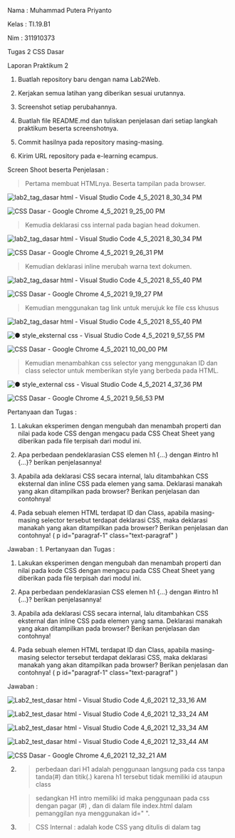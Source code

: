 
Nama : Muhammad Putera Priyanto

Kelas : TI.19.B1

Nim : 311910373

Tugas 2 CSS Dasar

Laporan Praktikum 2

1. Buatlah repository baru dengan nama Lab2Web.
  
2. Kerjakan semua latihan yang diberikan sesuai urutannya.

3. Screenshot setiap perubahannya.

4. Buatlah file README.md dan tuliskan penjelasan dari setiap langkah praktikum beserta screenshotnya.

5. Commit hasilnya pada repository masing-masing.

6. Kirim URL repository pada e-learning ecampus.

Screen Shoot beserta Penjelasan :

>Pertama membuat HTMLnya. Beserta tampilan pada browser.

![lab2_tag_dasar html - Visual Studio Code 4_5_2021 8_30_34 PM](https://user-images.githubusercontent.com/81774141/113579002-e1ceb280-964d-11eb-8acd-0d0d452b4457.png)

![CSS Dasar - Google Chrome 4_5_2021 9_25_00 PM](https://user-images.githubusercontent.com/81774141/113584720-6bce4980-9655-11eb-933a-3ad8f819325d.png)

>Kemudia deklarasi css internal pada bagian head dokumen.

![lab2_tag_dasar html - Visual Studio Code 4_5_2021 8_30_34 PM](https://user-images.githubusercontent.com/81774141/113579002-e1ceb280-964d-11eb-8acd-0d0d452b4457.png)

![CSS Dasar - Google Chrome 4_5_2021 9_26_31 PM](https://user-images.githubusercontent.com/81774141/113584890-adf78b00-9655-11eb-9a07-b392fd027201.png)

>Kemudian deklarasi inline merubah warna text dokumen.

![lab2_tag_dasar html - Visual Studio Code 4_5_2021 8_55_40 PM](https://user-images.githubusercontent.com/81774141/113581762-c5cd1000-9651-11eb-8e3f-15447d101d5f.png)

![CSS Dasar - Google Chrome 4_5_2021 9_19_27 PM](https://user-images.githubusercontent.com/81774141/113586611-eb5d1800-9657-11eb-9eb5-ec9786d01084.png)

>Kemudian menggunakan tag link untuk merujuk ke file css khusus

![lab2_tag_dasar html - Visual Studio Code 4_5_2021 8_55_40 PM](https://user-images.githubusercontent.com/81774141/113587768-75f24700-9659-11eb-9d4c-e73446c5f143.png)

![● style_eksternal css - Visual Studio Code 4_5_2021 9_57_55 PM](https://user-images.githubusercontent.com/81774141/113588268-21030080-965a-11eb-8fdd-8e61b338144b.png)

![CSS Dasar - Google Chrome 4_5_2021 10_00_00 PM](https://user-images.githubusercontent.com/81774141/113588775-c5854280-965a-11eb-8517-ad339d7794e5.png)

>Kemudian menambahkan css selector yang menggunakan ID dan class selector untuk memberikan style yang berbeda pada HTML.

![● style_external css - Visual Studio Code 4_5_2021 4_37_36 PM](https://user-images.githubusercontent.com/81774141/113589843-12b5e400-965c-11eb-8f9d-18ba5411f43e.png)

![CSS Dasar - Google Chrome 4_5_2021 9_56_53 PM](https://user-images.githubusercontent.com/81774141/113589931-311bdf80-965c-11eb-884f-45d25247b39c.png)

Pertanyaan dan Tugas :

1. Lakukan eksperimen dengan mengubah dan menambah properti dan nilai pada kode CSS dengan mengacu pada CSS Cheat Sheet yang diberikan pada file terpisah dari modul ini.

2. Apa perbedaan pendeklarasian CSS elemen h1 {...} dengan #intro h1 {...}? berikan penjelasannya!

3. Apabila ada deklarasi CSS secara internal, lalu ditambahkan CSS eksternal dan inline CSS pada elemen yang sama. Deklarasi manakah yang akan ditampilkan pada browser? Berikan penjelasan dan contohnya!

4. Pada sebuah elemen HTML terdapat ID dan Class, apabila masing-masing selector tersebut terdapat deklarasi CSS, maka deklarasi manakah yang akan ditampilkan pada browser? Berikan penjelasan dan contohnya! ( p id="paragraf-1" class="text-paragraf" )

Jawaban : 1. Pertanyaan dan Tugas :

1. Lakukan eksperimen dengan mengubah dan menambah properti dan nilai pada kode CSS dengan mengacu pada CSS Cheat Sheet yang diberikan pada file terpisah dari modul ini.

2. Apa perbedaan pendeklarasian CSS elemen h1 {...} dengan #intro h1 {...}? berikan penjelasannya!

3. Apabila ada deklarasi CSS secara internal, lalu ditambahkan CSS eksternal dan inline CSS pada elemen yang sama. Deklarasi manakah yang akan ditampilkan pada browser? Berikan penjelasan dan contohnya!

4. Pada sebuah elemen HTML terdapat ID dan Class, apabila masing-masing selector tersebut terdapat deklarasi CSS, maka deklarasi manakah yang akan ditampilkan pada browser? Berikan penjelasan dan contohnya! ( p id="paragraf-1" class="text-paragraf" )

Jawaban :

![Lab2_test_dasar html - Visual Studio Code 4_6_2021 12_33_16 AM](https://user-images.githubusercontent.com/81774141/113604778-ec01a880-966f-11eb-86b6-05321ac63b87.png)

![Lab2_test_dasar html - Visual Studio Code 4_6_2021 12_33_24 AM](https://user-images.githubusercontent.com/81774141/113604985-3c790600-9670-11eb-937f-0f2dbdd038f9.png)

![Lab2_test_dasar html - Visual Studio Code 4_6_2021 12_33_34 AM](https://user-images.githubusercontent.com/81774141/113605018-48fd5e80-9670-11eb-921f-a06ff7bd1d5d.png)

![Lab2_test_dasar html - Visual Studio Code 4_6_2021 12_33_44 AM](https://user-images.githubusercontent.com/81774141/113605045-54e92080-9670-11eb-8acd-2f7c99dec9dd.png)

![CSS Dasar - Google Chrome 4_6_2021 12_32_21 AM](https://user-images.githubusercontent.com/81774141/113605212-8b26a000-9670-11eb-81d4-803cca1ad50d.png)

2. > perbedaan dari H1 adalah penggunaan langsung pada css tanpa tanda(#) dan titik(.) karena h1 tersebut tidak memiliki id ataupun class

   > sedangkan H1 intro memiliki id maka penggunaan pada css dengan pagar (#) , dan di dalam file index.html dalam pemanggilan nya menggunakan id=" ".
   
3. > CSS Internal : adalah kode CSS yang ditulis di dalam tag <style> dan kode HTML dituliskan di bagian atas (header) file index.html, dan perubahan Internal CSS hanya berlaku pada satu halaman saja. Contoh :

![Lab2_test_dasar html - Visual Studio Code 4_6_2021 12_33_16 AM](https://user-images.githubusercontent.com/81774141/113604778-ec01a880-966f-11eb-86b6-05321ac63b87.png)

   > CSS Eksternal : adalah kode CSS yg ditulis terpisah dengan kode html, CSS ditulis pada sebuah file khusus yg berektensi .css. diletakan pada bagian dan di panggil dengan tag . Contoh :
   
   ![Lab2_test_dasar html - Visual Studio Code 4_6_2021 12_58_23 AM_LI](https://user-images.githubusercontent.com/81774141/113607645-a0e99480-9673-11eb-994b-136515f1426a.jpg)
   
   > Inline CSS : adalah kode CSS yang ditulis langsung pada atribut elemen HTML. Setiap elemen HTML memiliki atribut style, di situ lah inline CSS ditulis. Contoh :
   
   ![● lab2_tag_dasar html - Visual Studio Code 4_5_2021 4_09_06 PM_LI](https://user-images.githubusercontent.com/81774141/113607937-0c336680-9674-11eb-80d0-44fcee8372b9.jpg)
   


